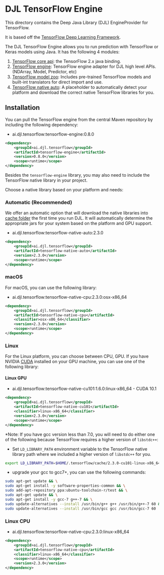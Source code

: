 # DJL TensorFlow Engine

This directory contains the Deep Java Library (DJL) EngineProvider for TensorFlow.

It is based off the [TensorFlow Deep Learning Framework](https://www.tensorflow.org/).

The DJL TensorFlow Engine allows you to run prediction with TensorFlow or Keras models using Java.
It has the following 4 modules:

1. [TensorFlow core api](tensorflow-java-api/README.md): the TensorFlow 2.x java binding.
2. [TensorFlow engine](tensorflow-engine/README.md): TensorFlow engine adapter for DJL high level APIs. (NDArray, Model, Predictor, etc)
3. [TensorFlow model zoo](tensorflow-model-zoo/README.md): Includes pre-trained TensorFlow models and built-int translators for direct import and use.
4. [TensorFlow native auto](tensorflow-native/README.md): A placeholder to automatically detect your platform and download the correct native TensorFlow libraries for you.

## Installation
You can pull the TensorFlow engine from the central Maven repository by including the following dependency:

- ai.djl.tensorflow:tensorflow-engine:0.8.0

```xml
<dependency>
    <groupId>ai.djl.tensorflow</groupId>
    <artifactId>tensorflow-engine</artifactId>
    <version>0.8.0</version>
    <scope>runtime</scope>
</dependency>
```
Besides the `tensorflow-engine` library, you may also need to include the TensorFlow native library in your project.

Choose a native library based on your platform and needs:

### Automatic (Recommended)

We offer an automatic option that will download the native libraries into [cache folder](../docs/development/cache_management.md) the first time you run DJL.
It will automatically determine the appropriate jars for your system based on the platform and GPU support.

- ai.djl.tensorflow:tensorflow-native-auto:2.3.0

```xml
<dependency>
    <groupId>ai.djl.tensorflow</groupId>
    <artifactId>tensorflow-native-auto</artifactId>
    <version>2.3.0</version>
    <scope>runtime</scope>
</dependency>
```

### macOS
For macOS, you can use the following library:

- ai.djl.tensorflow:tensorflow-native-cpu:2.3.0:osx-x86_64

```xml
<dependency>
    <groupId>ai.djl.tensorflow</groupId>
    <artifactId>tensorflow-native-cpu</artifactId>
    <classifier>osx-x86_64</classifier>
    <version>2.3.0</version>
    <scope>runtime</scope>
</dependency>
```

### Linux
For the Linux platform, you can choose between CPU, GPU. If you have NVIDIA [CUDA](https://en.wikipedia.org/wiki/CUDA)
installed on your GPU machine, you can use one of the following library:

#### Linux GPU

- ai.djl.tensorflow:tensorflow-native-cu101:1.6.0:linux-x86_64 - CUDA 10.1

```xml
<dependency>
    <groupId>ai.djl.tensorflow</groupId>
    <artifactId>tensorflow-native-cu101</artifactId>
    <classifier>linux-x86_64</classifier>
    <version>2.3.0</version>
    <scope>runtime</scope>
</dependency>
```

*Note: If you have gcc version less than 7.0, you will need to do either one of the following because
TensorFlow requires a higher version of `libstdc++`:

* Set `LD_LIBRARY_PATH` environment variable to the TensorFlow native library path
where we included a higher version of `libstdc++` for you.

```bash
export LD_LIBRARY_PATH=$HOME/.tensorflow/cache/2.3.0-cu101-linux-x86_64/:$LD_LIBRARY_PATH
```

* upgrade your gcc to gcc7+, you can use the following commands:

```bash
sudo apt-get update && \
sudo apt-get install -y software-properties-common && \
sudo add-apt-repository ppa:ubuntu-toolchain-r/test && \
sudo apt-get update && \
sudo apt-get install -y gcc-7 g++-7 && \
sudo update-alternatives --install /usr/bin/g++ g++ /usr/bin/g++-7 60 && \
sudo update-alternatives --install /usr/bin/gcc gcc /usr/bin/gcc-7 60
```

### Linux CPU

- ai.djl.tensorflow:tensorflow-native-cpu:2.3.0:linux-x86_64

```xml
<dependency>
    <groupId>ai.djl.tensorflow</groupId>
    <artifactId>tensorflow-native-cpu</artifactId>
    <classifier>linux-x86_64</classifier>
    <scope>runtime</scope>
    <version>2.3.0</version>
</dependency>
```
